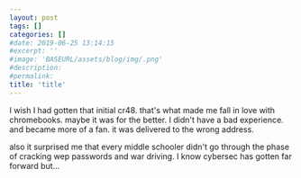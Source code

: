 ```yaml
---
layout: post
tags: []
categories: []
#date: 2019-06-25 13:14:15
#excerpt: ''
#image: 'BASEURL/assets/blog/img/.png'
#description:
#permalink:
title: 'title'
---
```



I wish I had gotten that initial cr48. that's what made me fall in love with chromebooks. maybe it was for the better. I didn't have a bad experience. and became more of a fan. it was delivered to the wrong address.

also it surprised me that every middle schooler didn't go through the phase of cracking wep passwords and war driving. I know cybersec has gotten far forward but... 
